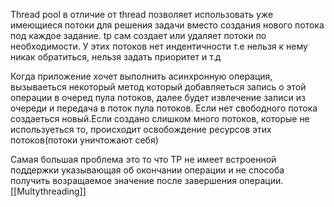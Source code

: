 Thread pool в отличие от thread позволяет использовать уже имеющиеся потоки для решения задачи вместо создания нового потока под каждое задание. tp  сам создает или удаляет потоки по необходимости.
У этих потоков нет индентичности т.е нельзя к нему никак обратиться, нельзя задать приоритет и т.д

Когда приложение хочет выполнить асинхронную операция, вызываеться некоторый метод который добавляеться запись о этой операции в очеред пула потоков, далее будет извлечение записи из очереди и передача в поток пула потоков. Если нет свободного потока создаеться новый.Если создано слишком много потоков, которые не используеться то, происходит освобождение ресурсов этих потоков(потоки уничтожают себя)

Самая большая проблема это то что TP не имеет встроенной поддержки указывающая об окончании операции и не способа получить возращаемое значение после завершения операции.
[[Multythreading]]